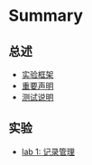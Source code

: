 # Summary

## 总述
* [实验框架](README.md)
* [重要声明](intro.md)
* [测试说明](test.md)

## 实验
* [lab 1: 记录管理](lab1.md)
